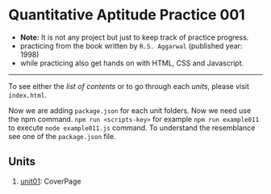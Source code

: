 # Quantitative Aptitude Practice 001

- **Note:** It is not any project but just to keep track of practice progress.
- practicing from the book written by `R.S. Aggarwal` (published year: 1998)
- while practicing also get hands on with HTML, CSS and Javascript.

---

To see either the *list of contents* or to go through each *units*, please visit `index.html`.

Now we are adding `package.json` for each unit folders.
Now we need use the npm command.
`npm run <scripts-key>` for example `npm run example011` to execute `node example011.js` command.
To understand the resemblance see one of the `package.json` file.

## Units
1. [unit01](./unit01/): CoverPage